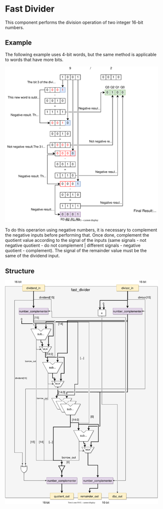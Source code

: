 # Fast Divider

This component performs the division operation of two integer 16-bit numbers.

## Example 

The following example uses 4-bit words, but the same method is applicable to words that have more bits.

![fd example](../alib/division_example.svg)

To do this operarion using negative numbers, it is necessary to complement the negative inputs before performing that. Once done, complement the quotient value according to the signal of the inputs (same signals - not negative quotient - do not complement | different signals - negative quotient - complement). The signal of the remainder value must be the same of the dividend input.

## Structure

![fd example](../alib/fast_divider_structure.svg)